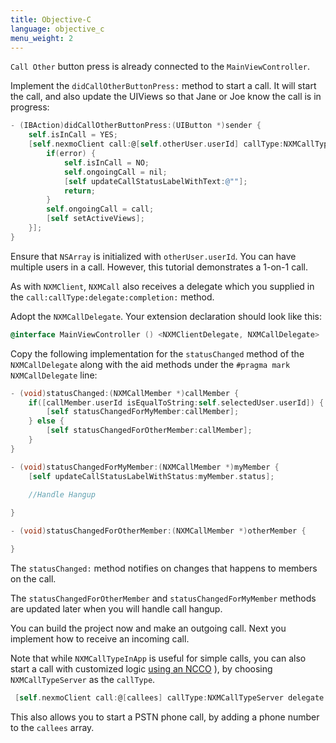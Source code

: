 ```yaml
---
title: Objective-C
language: objective_c
menu_weight: 2
---
```



`Call Other` button press is already connected to the `MainViewController`.

Implement the `didCallOtherButtonPress:` method to start a call. It will start the call, and also update the UIViews so that Jane or Joe know the call is in progress:

```objective-c
- (IBAction)didCallOtherButtonPress:(UIButton *)sender {
    self.isInCall = YES;
    [self.nexmoClient call:@[self.otherUser.userId] callType:NXMCallTypeInApp delegate:self completion:^(NSError * _Nullable error, NXMCall * _Nullable call) {
        if(error) {
            self.isInCall = NO;
            self.ongoingCall = nil;
            [self updateCallStatusLabelWithText:@""];
            return;
        }
        self.ongoingCall = call;
        [self setActiveViews];
    }];
}
```

Ensure that `NSArray` is initialized with `otherUser.userId`. You can have multiple users in a call. However, this tutorial demonstrates a 1-on-1 call.

As with `NXMClient`, `NXMCall` also receives a delegate which you supplied in the `call:callType:delegate:completion:` method.  

Adopt the `NXMCallDelegate`. Your extension declaration should look like this:

```objective-c
@interface MainViewController () <NXMClientDelegate, NXMCallDelegate>

```

Copy the following implementation for the `statusChanged` method of the `NXMCallDelegate` along with the aid methods under the `#pragma mark NXMCallDelegate` line:

```objective-c
- (void)statusChanged:(NXMCallMember *)callMember {
    if([callMember.userId isEqualToString:self.selectedUser.userId]) {
        [self statusChangedForMyMember:callMember];
    } else {
        [self statusChangedForOtherMember:callMember];
    }
}

- (void)statusChangedForMyMember:(NXMCallMember *)myMember {
    [self updateCallStatusLabelWithStatus:myMember.status];
    
    //Handle Hangup

}

- (void)statusChangedForOtherMember:(NXMCallMember *)otherMember {

}
```

The `statusChanged:` method notifies on changes that happens to members on the call.  

The `statusChangedForOtherMember` and `statusChangedForMyMember` methods are updated later when you will handle call hangup.

You can build the project now and make an outgoing call. Next you implement how to receive an incoming call.

Note that while `NXMCallTypeInApp` is useful for simple calls, you can also start a call with customized logic [using an NCCO](/client-sdk/in-app-voice/concepts/ncco-guide) ), by choosing `NXMCallTypeServer` as the `callType`.

```objective-c
 [self.nexmoClient call:@[callees] callType:NXMCallTypeServer delegate:self completion:^(NSError * _Nullable error, NXMCall * _Nullable call){...}];
```

This also allows you to start a PSTN phone call, by adding a phone number to the `callees` array.
